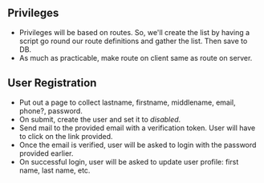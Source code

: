 ## Privileges

- Privileges will be based on routes. So, we'll create the list by having a script go round our route definitions and gather the list. Then save to DB.
- As much as practicable, make route on client same as route on server.

## User Registration

- Put out a page to collect lastname, firstname, middlename, email, phone?, password.
- On submit, create the user and set it to _disabled_.
- Send mail to the provided email with a verification token. User will have to click on the link provided.
- Once the email is verified, user will be asked to login with the password provided earlier.
- On successful login, user will be asked to update user profile: first name, last name, etc.
